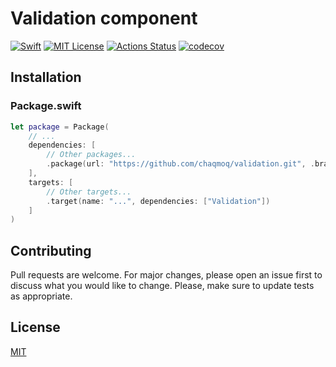 # Validation component
[![Swift](https://img.shields.io/badge/swift-5.1-brightgreen.svg)](https://swift.org/download/#releases) [![MIT License](https://img.shields.io/badge/license-MIT-brightgreen.svg)](https://github.com/chaqmoq/validation/blob/master/LICENSE/) [![Actions Status](https://github.com/chaqmoq/validation/workflows/development/badge.svg)](https://github.com/chaqmoq/validation/actions) [![codecov](https://codecov.io/gh/chaqmoq/validation/branch/master/graph/badge.svg)](https://codecov.io/gh/chaqmoq/validation)

## Installation

### Package.swift
```swift
let package = Package(
    // ...
    dependencies: [
        // Other packages...
        .package(url: "https://github.com/chaqmoq/validation.git", .branch("master"))
    ],
    targets: [
        // Other targets...
        .target(name: "...", dependencies: ["Validation"])
    ]
)
```

## Contributing
Pull requests are welcome. For major changes, please open an issue first to discuss what you would like to change. Please, make sure to update tests as appropriate.

## License
[MIT](https://github.com/chaqmoq/validation/blob/master/LICENSE)

